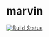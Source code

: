 # marvin
[![Build Status](https://travis-ci.com/mtodescato/marvin.svg?token=R8wzNYi4NLcvzgP4seCd&branch=master)](https://travis-ci.com/mtodescato/marvin)
